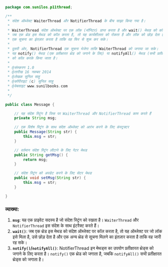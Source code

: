 
```java
package com.sunilos.p11thread;

/**
 * संदेश ऑब्जेक्ट WaiterThread और NotifierThread के बीच साझा किया गया है।
 * 
 * WaiterThread संदेश ऑब्जेक्ट पर एक लॉक (मॉनिटर) प्राप्त करता है और wait() मेथड को कॉल करके लॉक को रिलीज़ करता है। 
 * जब एक थ्रेड इस मेथड को कॉल करता है, तो यह कार्यशीलता को रोकता है और लॉक को छोड़ देता है, 
 * एक सूचना का इंतज़ार करता है ताकि वह फिर से शुरू कर सके।
 * 
 * दूसरी ओर, NotifierThread एक सूचना भेजेगा ताकि WaiterThread को जगाया जा सके। 
 * यह notify() मेथड (एक प्रतीक्षारत थ्रेड को जगाने के लिए) या notifyAll() मेथड (सभी प्रतीक्षारत थ्रेड्स को जगाने के लिए) 
 * को कॉल करके किया जाता है।
 * 
 * @संस्करण 1.0
 * @तारीख 16 नवम्बर 2014
 * @लेखक सुनिल साहू
 * @कॉपीराइट (c) सुनिल साहू
 * @वेबसाइट www.sunilbooks.com
 * 
 */

public class Message {

    // यह संदेश स्ट्रिंग है जिस पर WaiterThread और NotifierThread काम करते हैं
    private String msg;

    // एक विशेष स्ट्रिंग के साथ संदेश ऑब्जेक्ट को आरंभ करने के लिए कंस्ट्रक्टर
    public Message(String str) {
        this.msg = str;
    }

    // वर्तमान संदेश स्ट्रिंग लौटाने के लिए गेटर मेथड
    public String getMsg() {
        return msg;
    }

    // संदेश स्ट्रिंग को अपडेट करने के लिए सेटर मेथड
    public void setMsg(String str) {
        this.msg = str;
    }

}
```

### व्याख्या:
1. **`msg`**: यह एक प्राइवेट सदस्य है जो संदेश स्ट्रिंग को रखता है। `WaiterThread` और `NotifierThread` इस संदेश के साथ इंटरैक्ट करते हैं।
2. **`wait()`**: जब एक थ्रेड इस मेथड को संदेश ऑब्जेक्ट पर कॉल करता है, तो यह ऑब्जेक्ट पर जो लॉक इसे मिला है, उसे छोड़ देता है और एक अन्य थ्रेड से सूचना मिलने का इंतज़ार करता है ताकि वह जारी रह सके।
3. **`notify()`/`notifyAll()`**: NotifierThread इन मेथड्स का उपयोग प्रतीक्षारत थ्रेड्स को जगाने के लिए करता है। `notify()` एक थ्रेड को जगाता है, जबकि `notifyAll()` सभी प्रतीक्षारत थ्रेड्स को जगाता है।
